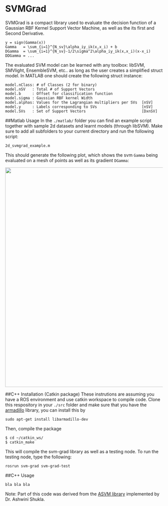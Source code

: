 # SVMGrad
SVMGrad is a compact library used to evaluate the decision function of a
Gaussian RBF Kernel Support Vector Machine, as well as the its first and
Second Derivative.

```
y = sign(Gamma(x))
Gamma   = \sum_{i=1}^{N_sv}\alpha_iy_ik(x,x_i) + b 
DGamma  = \sum_{i=1}^{N_sv}-1/2\sigma^2\alpha_iy_ik(x,x_i)(x-x_i)
DDGamma = ...
```
The evaluated SVM model can be learned with any toolbox: libSVM, SMVlight, EnsembleSVM, etc.. as long as the user creates a 
simplified struct model. In MATLAB one should create the following struct instance:
```
model.nClass: # of Classes (2 for binary)
model.nSV   : Total # of Support Vectors
model.b     : Offset for classification function
model.sigma : Gaussian RBF kernel Width
model.alphas: Values for the Lagrangian multipliers per SVs  [nSV]
model.y     : Labels corresponding to SVs                    [nSV]
model.SVs   : Set of Support Vectors                         [DxnSV]
```

##Matlab Usage
In the ```./matlab/``` folder you can find an example script together with sample 2d datasets and learnt models (through libSVM). Make sure to add all subfolders to your current directory and run the following script:
```
2d_svmgrad_example.m
```
This should generate the following plot, which shows the svm ```Gamma``` being evaluated on a mesh of points as well as its gradient ```DGamma```:

<p align="center">
<img src="https://github.com/nbfigueroa/SVMGrad/blob/master/img/2d-gamma.png" width="700">
</p>

##C++ Installation (Catkin package)
These instrutions are assuming you have a ROS environment and use catkin workspace to compile code. 
Clone this respository in your ```./src``` folder and make sure that you have the [armadillo](http://arma.sourceforge.net/) library, you can install this by 
```
sudo apt-get install libarmadillo-dev
```
Then, compile the package
```
$ cd ~/catkin_ws/
$ catkin_make
```
This will compile the svm-grad library as well as a testing node. To run the testing node, type the following:
```
rosrun svm-grad svm-grad-test
```

##C++ Usage
```
bla bla bla
```

Note: Part of this code was derived from the [ASVM library](https://github.com/epfl-lasa/A-SVM) implemented by Dr. Ashwini Shukla.
